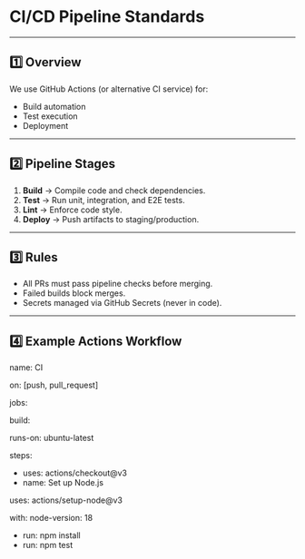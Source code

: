 # CI/CD Pipeline Standards

---

## 1️⃣ Overview
We use GitHub Actions (or alternative CI service) for:
- Build automation
- Test execution
- Deployment

---

## 2️⃣ Pipeline Stages
1. **Build** → Compile code and check dependencies.
2. **Test** → Run unit, integration, and E2E tests.
3. **Lint** → Enforce code style.
4. **Deploy** → Push artifacts to staging/production.

---

## 3️⃣ Rules
- All PRs must pass pipeline checks before merging.
- Failed builds block merges.
- Secrets managed via GitHub Secrets (never in code).

---

## 4️⃣ Example Actions Workflow
name: CI

on: [push, pull_request]

jobs:

build:

runs-on: ubuntu-latest

steps:
- uses: actions/checkout@v3
- name: Set up Node.js

uses: actions/setup-node@v3

with:
node-version: 18
- run: npm install
- run: npm test
